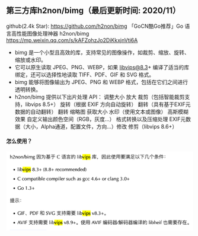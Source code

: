 ## 第三方库h2non/bimg（最后更新时间: 2020/11）
github(2.4k Star):
  https://github.com/h2non/bimg
「GoCN酷Go推荐」Go 语言高性能图像处理神器 h2non/bimg
  https://mp.weixin.qq.com/s/kAFZohzJo2DiKkxjnVti6A

* bimg 是一个小型且高效的库，支持常见的图像操作，如裁剪、缩放、旋转、缩放或水印。
* 它可以原生读取 JPEG、PNG、WEBP，如果 libvips@8.3+ 编译了适当的库绑定，还可以选择性地读取 TIFF、PDF、GIF 和 SVG 格式。
* bimg 能够将图像输出为 JPEG、PNG 和 WEBP 格式，包括在它们之间进行透明转换。
* h2non/bimg 提供以下出片处理 API：
  调整大小
  放大
  裁剪（包括智能裁剪支持，libvips 8.5+）
  旋转（根据 EXIF 方向自动旋转）
  翻转（具有基于EXIF元数据的自动翻转）
  翻转
  缩略图
  获取大小
  水印（使用文本或图像）
  高斯模糊效果
  自定义输出颜色空间（RGB，灰度...）
  格式转换以及压缩处理
  EXIF元数据（大小，Alpha通道，配置文件，方向...）修改
  修剪（libvips 8.6+）

#### 怎么使用？
![_img.png](_img.png)
